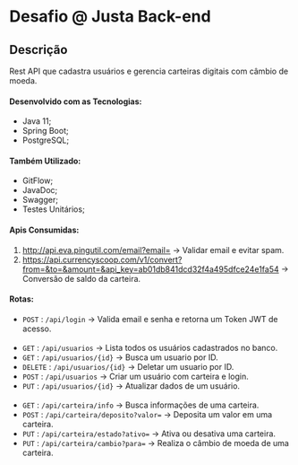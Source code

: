 # Desafio @ Justa Back-end

## Descrição

Rest API que cadastra usuários e gerencia carteiras digitais com câmbio de moeda.  

#### Desenvolvido com as Tecnologias:  
  - Java 11;  
  - Spring Boot;  
  - PostgreSQL;  

#### Também Utilizado:  
  - GitFlow;  
  - JavaDoc;  
  - Swagger;  
  - Testes Unitários;  

#### Apis Consumidas:  
  1. http://api.eva.pingutil.com/email?email= → Validar email e evitar spam.  
  2. https://api.currencyscoop.com/v1/convert?from=&to=&amount=&api_key=ab01db841dcd32f4a495dfce24e1fa54 → Conversão de saldo da carteira.  

#### Rotas:  
  - `POST`    : `/api/login` → Valida email e senha e retorna um Token JWT de acesso.
<br><br>
  - `GET`     : `/api/usuarios` → Lista todos os usuários cadastrados no banco.  
  - `GET`     : `/api/usuarios/{id}` → Busca um usuario por ID.  
  - `DELETE`  : `/api/usuarios/{id}` → Deletar um usuario por ID.  
  - `POST`    : `/api/usuarios` → Criar um usuário com carteira e login.  
  - `PUT`     : `/api/usuarios/{id}` → Atualizar dados de um usuário.
<br><br>
  - `GET`     : `/api/carteira/info` → Busca informações de uma carteira.  
  - `POST`    : `/api/carteira/deposito?valor=` → Deposita um valor em uma carteira.  
  - `PUT`     : `/api/carteira/estado?ativo=` → Ativa ou desativa uma carteira.  
  - `PUT`     : `/api/carteira/cambio?para=` → Realiza o câmbio de moeda de uma carteira.  
